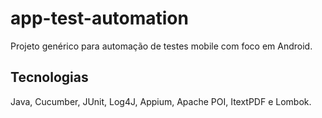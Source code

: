 # app-test-automation
Projeto genérico para automação de testes mobile com foco em Android.

## Tecnologias
Java, Cucumber, JUnit, Log4J, Appium, Apache POI, ItextPDF e Lombok.
